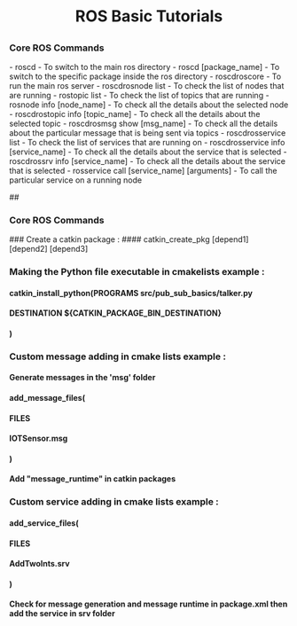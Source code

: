 # <h1 align="center"> ROS Basic Tutorials </h1>
## <h3 align="left" color="red"> Core ROS Commands </h3>
<p>
-   roscd - To switch to the main ros directory
-   roscd [package_name] - To switch to the specific package inside the ros directory
-   roscdroscore -  To run the main ros server
-   roscdrosnode list - To check the list of nodes that are running 
-   rostopic list - To check the list of topics that are running 
-   rosnode info [node_name] - To check all the details about the selected node
-   roscdrostopic info [topic_name] - To check all the details about the selected topic
-   roscdrosmsg show [msg_name] - To check all the details about the particular message that is being sent via topics
-   roscdrosservice list - To check the list of services that are running on
-   roscdrosservice info [service_name] - To check all the details about the service that is selected
-   roscdrossrv info [service_name] - To check all the details about the service that is selected
-   rosservice call [service_name] [arguments] - To call the particular service on a running node
</p>
## <h3 align="left" color="red"> Core ROS Commands </h3>
### Create a catkin package :
#### catkin_create_pkg <package_name> [depend1] [depend2] [depend3] 

### Making the Python file executable in cmakelists example :
####   catkin_install_python(PROGRAMS src/pub_sub_basics/talker.py
####    DESTINATION ${CATKIN_PACKAGE_BIN_DESTINATION}
####    )

### Custom message adding in cmake lists example :
####    Generate messages in the 'msg' folder
####    add_message_files(
####    FILES
####    IOTSensor.msg 
####    )

####  Add "message_runtime" in catkin packages
 
### Custom service adding in cmake lists example :
####   add_service_files(
####    FILES
####    AddTwoInts.srv
####  )

#### Check for message generation and message runtime in package.xml then add the service in srv folder 

